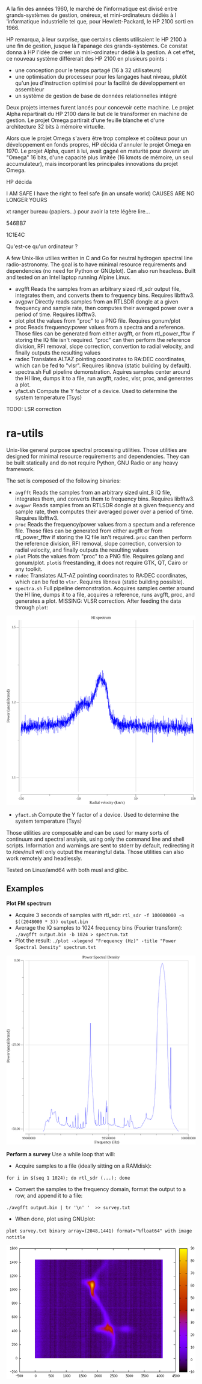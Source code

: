 A la fin des années 1960, le marché de l'informatique est divisé entre grands-systèmes de gestion, onéreux, et mini-ordinateurs dédiés à l 'informatique industrielle tel que, pour Hewlett-Packard, le HP 2100 sorti en 1966.

HP remarqua, à leur surprise, que certains clients utilisaient le HP 2100 à une fin de gestion, jusque là l'apanage des grands-systèmes. Ce constat donna à HP l'idée de créer un mini-ordinateur dédié à la gestion. A cet effet, ce nouveau système différerait des HP 2100 en plusieurs points :
- une conception pour le temps partagé (16 à 32 utilisateurs)
- une optimisation du processeur pour les langages haut niveau, plutôt qu'un jeu d'instruction optimisé pour la facilité de développement en assembleur
- un système de gestion de base de données relationnelles intégré

Deux projets internes furent lancés pour concevoir cette machine.
Le projet Alpha repartirait du HP 2100 dans le but de le transformer en machine de gestion.
Le projet Omega partirait d'une feuille blanche et d'une architecture 32 bits à mémoire virtuelle.

Alors que le projet Omega s'avera être trop complexe et coûteux pour un développement en fonds propres, HP décida d'annuler le projet Omega en 1970.
Le projet Alpha, quant à lui, avait gagné en maturité pour devenir un "Omega" 16 bits, d'une capacité plus limitée (16 kmots de mémoire, un seul accumulateur), mais incorporant les principales innovations du projet Omega.

HP décida 


I AM SAFE
I have the right to feel safe (in an unsafe world)
CAUSES ARE NO LONGER YOURS


xt
ranger bureau (papiers...) pour avoir la tete légère
lire...


546BB7

1C1E4C


Qu'est-ce qu'un ordinateur ?

A few Unix-like utilies written in C and Go for neutral hydrogen spectral line radio-astronomy. The goal is to have minimal resource requirements and dependencies (no need for Python or GNUplot). Can also run headless. Built and tested on an Intel laptop running Alpine Linux.

- avgfft
Reads the samples from an arbitrary sized rtl_sdr output file, integrates them, and converts them to frequency bins. Requires libfftw3.
- avgpwr
Directly reads samples from an RTLSDR dongle at a given frequency and sample rate, then computes their averaged power over a period of time. Requires libfftw3.
- plot
plot the values from "proc" to a PNG file. Requires gonum/plot
- proc
Reads frequency:power values from a spectra and a reference. Those files can be generated from either avgfft, or from rtl_power_fftw if storing the IQ file isn't required. "proc" can then perform the reference division, RFI removal, slope correction, convertion to radial velocity, and finally outputs the resulting values
- radec
Translates ALTAZ pointing coordinates to RA:DEC coordinates, which can be fed to "vlsr". Requires libnova (static building by default).
- spectra.sh
Full pipeline demonstration. Aquires samples center around the HI line, dumps it to a file, run avgfft, radec, vlsr, proc, and generates a plot.
- yfact.sh
Compute the Y factor of a device. Used to determine the system temperature (Tsys)

TODO: LSR correction


# ra-utils

Unix-like general purpose spectral processing utilities.
Those utilities are designed for minimal resource requirements and dependencies. They can be built statically and do not require Python, GNU Radio or any heavy framework.

The set is composed of the following binaries:

- `avgfft`
Reads the samples from an arbitrary sized uint_8 IQ file, integrates them, and converts them to frequency bins. Requires libfftw3.
- `avgpwr`
Reads samples from an RTLSDR dongle at a given frequency and sample rate, then computes their averaged power over a period of time. Requires libfftw3.
- `proc`
Reads the frequency/power values from a spectum and a reference file. Those files can be generated from either avgfft or from rtl_power_fftw if storing the IQ file isn't required. `proc` can then perform the reference division, RFI removal, slope correction, conversion to radial velocity, and finally outputs the resulting values
- `plot`
Plots the values from "proc" to a PNG file. Requires golang and gonum/plot. `plot`is freestanding, it does not require GTK, QT, Cairo or any toolkit. 
- `radec`
Translates ALT-AZ pointing coordinates to RA:DEC coordinates, which can be fed to `vlsr`. Requires libnova (static building possible).
- `spectra.sh`
Full pipeline demonstration. Acquires samples center around the HI line, dumps it to a file, acquires a reference, runs avgfft, proc, and generates a plot. MISSING: VLSR correction.
After feeding the data through `plot`:

![HI spectra](https://raw.githubusercontent.com/dbrll/ra-utils/assets/img/h1.png)

- `yfact.sh`
Compute the Y factor of a device. Used to determine the system temperature (Tsys)

Those utilities are composable and can be used for many sorts of continuum and spectral analysis, using only the command line and shell scripts.
Information and warnings are sent to stderr by default, redirecting it to /dev/null will only output the meaningful data.
Those utilities can also work remotely and headlessly.

Tested on Linux/amd64 with both musl and glibc.

## Examples
 
**Plot FM spectrum**
- Acquire 3 seconds of samples with rtl_sdr:
   `rtl_sdr -f 100000000 -n $((2048000 * 3)) output.bin`
- Average the IQ samples to 1024 frequency bins (Fourier transform):
`./avgfft output.bin -b 1024 > spectrum.txt`
- Plot the result:
`./plot -xlegend "Frequency (Hz)" -title "Power Spectral Density" spectrum.txt`

![FM plot](https://raw.githubusercontent.com/dbrll/ra-utils/assets/img/fm.png)

**Perform a survey**
Use a while loop that will:
- Acquire samples to a file (ideally sitting on a RAMdisk):

`for i in $(seq 1 1024); do rtl_sdr (...); done` 
- Convert the samples to the frequency domain, format the output to a row, and append it to a file:

`./avgfft output.bin | tr '\n' '  >> survey.txt`
- When done, plot using GNUplot:

`plot survey.txt binary array=(2048,1441) format="%float64" with image notitle`

![HI survey](https://raw.githubusercontent.com/dbrll/ra-utils/assets/img/survey.png)
